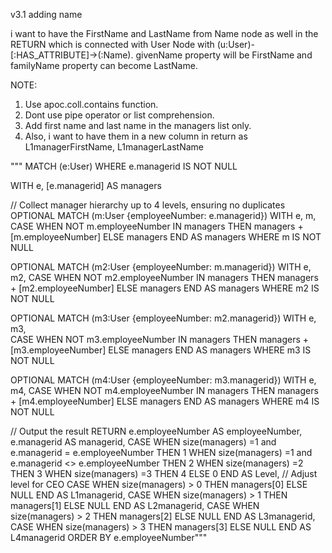 v3.1 adding name

i want to have the FirstName and LastName from Name node as well in the RETURN which is connected with User Node with (u:User)-[:HAS_ATTRIBUTE]->(:Name). givenName property will be FirstName and familyName property can become LastName.

NOTE: 
1. Use apoc.coll.contains function.
2. Dont use pipe operator or list comprehension.
3. Add first name and last name in the managers list only.
4. Also, i want to have them in a new column in return as L1managerFirstName, L1managerLastName


"""
MATCH (e:User)
WHERE e.managerid IS NOT NULL

WITH e, [e.managerid] AS managers

// Collect manager hierarchy up to 4 levels, ensuring no duplicates
OPTIONAL MATCH (m:User {employeeNumber: e.managerid})
WITH e, m, 
     CASE WHEN NOT m.employeeNumber IN managers THEN managers + [m.employeeNumber] ELSE managers END AS managers
WHERE m IS NOT NULL

OPTIONAL MATCH (m2:User {employeeNumber: m.managerid})
WITH e, m2,
     CASE WHEN NOT m2.employeeNumber IN managers THEN managers + [m2.employeeNumber] ELSE managers END AS managers
WHERE m2 IS NOT NULL

OPTIONAL MATCH (m3:User {employeeNumber: m2.managerid})
WITH e, m3,  
     CASE WHEN NOT m3.employeeNumber IN managers THEN managers + [m3.employeeNumber] ELSE managers END AS managers
WHERE m3 IS NOT NULL

OPTIONAL MATCH (m4:User {employeeNumber: m3.managerid})
WITH e, m4,
     CASE WHEN NOT m4.employeeNumber IN managers THEN managers + [m4.employeeNumber] ELSE managers END AS managers
WHERE m4 IS NOT NULL

// Output the result
RETURN e.employeeNumber AS employeeNumber, 
       e.managerid AS managerid,
       CASE 
           WHEN size(managers) =1 and e.managerid = e.employeeNumber THEN 1 
           WHEN size(managers) =1 and e.managerid <> e.employeeNumber THEN 2
           WHEN size(managers) =2  THEN 3
           WHEN size(managers) =3  THEN 4
           ELSE 0 
       END AS Level,  // Adjust level for CEO
       CASE WHEN size(managers) > 0 THEN managers[0] ELSE NULL END AS L1managerid,
       CASE WHEN size(managers) > 1 THEN managers[1] ELSE NULL END AS L2managerid,
       CASE WHEN size(managers) > 2 THEN managers[2] ELSE NULL END AS L3managerid,
       CASE WHEN size(managers) > 3 THEN managers[3] ELSE NULL END AS L4managerid
ORDER BY e.employeeNumber"""